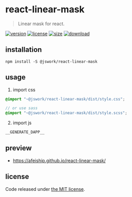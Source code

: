 # react-linear-mask
> Linear mask for react.

[![version][version-image]][version-url]
[![license][license-image]][license-url]
[![size][size-image]][size-url]
[![download][download-image]][download-url]

## installation
```shell
npm install -S @jswork/react-linear-mask
```

## usage
1. import css
  ```scss
  @import "~@jswork/react-linear-mask/dist/style.css";

  // or use sass
  @import "~@jswork/react-linear-mask/dist/style.scss";
  ```
2. import js
  ```js
__GENERATE_DAPP__
  ```

## preview
- https://afeiship.github.io/react-linear-mask/

## license
Code released under [the MIT license](https://github.com/afeiship/react-linear-mask/blob/master/LICENSE.txt).

[version-image]: https://img.shields.io/npm/v/@jswork/react-linear-mask
[version-url]: https://npmjs.org/package/@jswork/react-linear-mask

[license-image]: https://img.shields.io/npm/l/@jswork/react-linear-mask
[license-url]: https://github.com/afeiship/react-linear-mask/blob/master/LICENSE.txt

[size-image]: https://img.shields.io/bundlephobia/minzip/@jswork/react-linear-mask
[size-url]: https://github.com/afeiship/react-linear-mask/blob/master/dist/react-linear-mask.min.js

[download-image]: https://img.shields.io/npm/dm/@jswork/react-linear-mask
[download-url]: https://www.npmjs.com/package/@jswork/react-linear-mask
